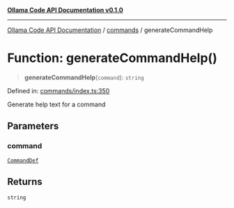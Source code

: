 [**Ollama Code API Documentation v0.1.0**](../../README.md)

***

[Ollama Code API Documentation](../../modules.md) / [commands](../README.md) / generateCommandHelp

# Function: generateCommandHelp()

> **generateCommandHelp**(`command`): `string`

Defined in: [commands/index.ts:350](https://github.com/erichchampion/ollama-code/blob/d2cd048413007cebba90b2ada3aac13c65c13827/ollama-code/src/commands/index.ts#L350)

Generate help text for a command

## Parameters

### command

[`CommandDef`](../interfaces/CommandDef.md)

## Returns

`string`
